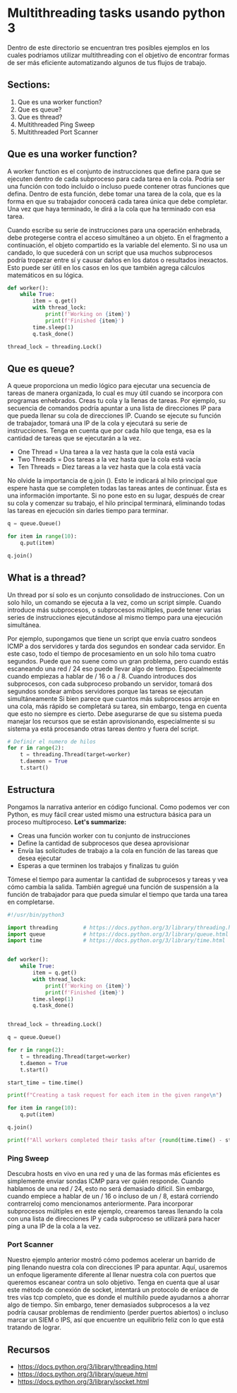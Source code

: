 # Multithreading tasks usando python 3

Dentro de este directorio se encuentran tres posibles ejemplos en los cuales podriamos utilizar multithreading
con el objetivo de encontrar formas de ser más eficiente automatizando algunos de tus flujos de trabajo.

## Sections:

1. Que es una worker function?
2. Que es queue?
3. Que es thread?
4. Multithreaded Ping Sweep
5. Multithreaded Port Scanner 

## Que es una worker function?
A worker function es el conjunto de instrucciones que define para que se ejecuten dentro de cada subproceso para cada tarea en la cola. Podría ser una función con todo incluido o incluso puede contener otras funciones que defina. Dentro de esta función, debe tomar una tarea de la cola, que es la forma en que su trabajador conocerá cada tarea única que debe completar. Una vez que haya terminado, le dirá a la cola que ha terminado con esa tarea.

Cuando escribe su serie de instrucciones para una operación enhebrada, debe protegerse contra el acceso simultáneo a un objeto. En el fragmento a continuación, el objeto compartido es la variable del elemento. Si no usa un candado, lo que sucederá con un script que usa muchos subprocesos podría tropezar entre sí y causar daños en los datos o resultados inexactos. Esto puede ser útil en los casos en los que también agrega cálculos matemáticos en su lógica.


```python
def worker():
    while True:
        item = q.get()
        with thread_lock:
            print(f'Working on {item}')
            print(f'Finished {item}')
        time.sleep(1)
        q.task_done()

thread_lock = threading.Lock()
 ```

## Que es queue?
A queue proporciona un medio lógico para ejecutar una secuencia de tareas de manera organizada, lo cual es muy útil cuando se incorpora con programas enhebrados. Creas tu cola y la llenas de tareas. Por ejemplo, su secuencia de comandos podría apuntar a una lista de direcciones IP para que pueda llenar su cola de direcciones IP. Cuando se ejecute su función de trabajador, tomará una IP de la cola y ejecutará su serie de instrucciones. Tenga en cuenta que por cada hilo que tenga, esa es la cantidad de tareas que se ejecutarán a la vez.

* One Thread  = Una tarea a la vez hasta que la cola está vacía
* Two Threads = Dos tareas a la vez hasta que la cola está vacía
* Ten Threads = Diez tareas a la vez hasta que la cola está vacía

No olvide la importancia de q.join (). Esto le indicará al hilo principal que espere hasta que se completen todas las tareas antes de continuar. Ésta es una información importante. Si no pone esto en su lugar, después de crear su cola y comenzar su trabajo, el hilo principal terminará, eliminando todas las tareas en ejecución sin darles tiempo para terminar.

```python
q = queue.Queue()

for item in range(10):
    q.put(item)

q.join()
```

## What is a thread?
Un thread por sí solo es un conjunto consolidado de instrucciones. Con un solo hilo, un comando se ejecuta a la vez, como un script simple. Cuando introduce más subprocesos, o subprocesos múltiples, puede tener varias series de instrucciones ejecutándose al mismo tiempo para una ejecución simultánea.

Por ejemplo, supongamos que tiene un script que envía cuatro sondeos ICMP a dos servidores y tarda dos segundos en sondear cada servidor. En este caso, todo el tiempo de procesamiento en un solo hilo toma cuatro segundos. Puede que no suene como un gran problema, pero cuando estás escaneando una red / 24 eso puede llevar algo de tiempo. Especialmente cuando empiezas a hablar de / 16 o a / 8. Cuando introduces dos subprocesos, con cada subproceso probando un servidor, tomará dos segundos sondear ambos servidores porque las tareas se ejecutan simultáneamente
Si bien parece que cuantos más subprocesos arroje en una cola, más rápido se completará su tarea, sin embargo, tenga en cuenta que esto no siempre es cierto. Debe asegurarse de que su sistema pueda manejar los recursos que se están aprovisionando, especialmente si su sistema ya está procesando otras tareas dentro y fuera del script.

```python
# Definir el numero de hilos
for r in range(2):
    t = threading.Thread(target=worker)
    t.daemon = True
    t.start()
```

## Estructura

Pongamos la narrativa anterior en código funcional. Como podemos ver con Python, es muy fácil crear usted mismo una estructura básica para un proceso multiproceso.
**Let's summarize:**


* Creas una función worker con tu conjunto de instrucciones
* Define la cantidad de subprocesos que desea aprovisionar
* Envía las solicitudes de trabajo a la cola en función de las tareas que desea ejecutar
* Esperas a que terminen los trabajos y finalizas tu guión
  

Tómese el tiempo para aumentar la cantidad de subprocesos y tareas y vea cómo cambia la salida. También agregué una función de suspensión a la función de trabajador para que pueda simular el tiempo que tarda una tarea en completarse.

```python
#!/usr/bin/python3

import threading        # https://docs.python.org/3/library/threading.html
import queue            # https://docs.python.org/3/library/queue.html
import time             # https://docs.python.org/3/library/time.html


def worker():
    while True:
        item = q.get()
        with thread_lock:
            print(f'Working on {item}')
            print(f'Finished {item}')
        time.sleep(1)
        q.task_done()


thread_lock = threading.Lock()

q = queue.Queue()

for r in range(2):
    t = threading.Thread(target=worker)
    t.daemon = True
    t.start()

start_time = time.time()

print(f"Creating a task request for each item in the given range\n")

for item in range(10):
    q.put(item)

q.join()

print(f"All workers completed their tasks after {round(time.time() - start_time, 2)} seconds")

```

### Ping Sweep

Descubra hosts en vivo en una red y una de las formas más eficientes es simplemente enviar sondas ICMP para ver quién responde.
Cuando hablamos de una red / 24, esto no será demasiado difícil. Sin embargo, cuando empiece a hablar de un / 16 o incluso de un / 8, estará corriendo contrarreloj como mencionamos anteriormente.
Para incorporar subprocesos múltiples en este ejemplo, crearemos tareas llenando la cola con una lista de direcciones IP y cada subproceso se utilizará para hacer ping a una IP de la cola a la vez.

### Port Scanner
Nuestro ejemplo anterior mostró cómo podemos acelerar un barrido de ping llenando nuestra cola con direcciones IP para apuntar. Aquí, usaremos un enfoque ligeramente diferente al llenar nuestra cola con puertos que queremos escanear contra un solo objetivo.
Tenga en cuenta que al usar este método de conexión de socket, intentará un protocolo de enlace de tres vías tcp completo, que es donde el multihilo puede ayudarnos a ahorrar algo de tiempo. Sin embargo, tener demasiados subprocesos a la vez podría causar problemas de rendimiento (perder puertos abiertos) o incluso marcar un SIEM o IPS, así que encuentre un equilibrio feliz con lo que está tratando de lograr.

## Recursos
* https://docs.python.org/3/library/threading.html
* https://docs.python.org/3/library/queue.html
* https://docs.python.org/3/library/socket.html
